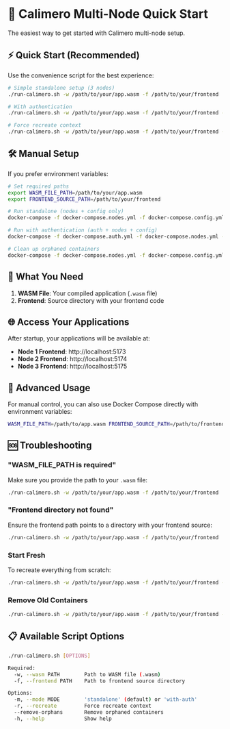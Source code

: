 # 🚀 Calimero Multi-Node Quick Start

The easiest way to get started with Calimero multi-node setup.

## ⚡ Quick Start (Recommended)

Use the convenience script for the best experience:

```bash
# Simple standalone setup (3 nodes)
./run-calimero.sh -w /path/to/your/app.wasm -f /path/to/your/frontend

# With authentication
./run-calimero.sh -w /path/to/your/app.wasm -f /path/to/your/frontend -m with-auth

# Force recreate context
./run-calimero.sh -w /path/to/your/app.wasm -f /path/to/your/frontend --recreate
```

## 🛠️ Manual Setup

If you prefer environment variables:

```bash
# Set required paths
export WASM_FILE_PATH=/path/to/your/app.wasm
export FRONTEND_SOURCE_PATH=/path/to/your/frontend

# Run standalone (nodes + config only)
docker-compose -f docker-compose.nodes.yml -f docker-compose.config.yml up

# Run with authentication (auth + nodes + config)
docker-compose -f docker-compose.auth.yml -f docker-compose.nodes.yml -f docker-compose.config.yml up

# Clean up orphaned containers
docker-compose -f docker-compose.nodes.yml -f docker-compose.config.yml up --remove-orphans
```

## 📁 What You Need

1. **WASM File**: Your compiled application (`.wasm` file)
2. **Frontend**: Source directory with your frontend code

## 🌐 Access Your Applications

After startup, your applications will be available at:

- **Node 1 Frontend**: http://localhost:5173
- **Node 2 Frontend**: http://localhost:5174  
- **Node 3 Frontend**: http://localhost:5175

## 🔧 Advanced Usage

For manual control, you can also use Docker Compose directly with environment variables:

```bash
WASM_FILE_PATH=/path/to/app.wasm FRONTEND_SOURCE_PATH=/path/to/frontend docker-compose -f docker-compose.nodes.yml -f docker-compose.config.yml up
```

## 🆘 Troubleshooting

### "WASM_FILE_PATH is required"
Make sure you provide the path to your `.wasm` file:
```bash
./run-calimero.sh -w /path/to/your/app.wasm -f /path/to/your/frontend
```

### "Frontend directory not found"
Ensure the frontend path points to a directory with your frontend source:
```bash
./run-calimero.sh -w /path/to/your/app.wasm -f /path/to/your/frontend
```

### Start Fresh
To recreate everything from scratch:
```bash
./run-calimero.sh -w /path/to/your/app.wasm -f /path/to/your/frontend --recreate
```

### Remove Old Containers
```bash
./run-calimero.sh -w /path/to/your/app.wasm -f /path/to/your/frontend --remove-orphans
```

## 📋 Available Script Options

```bash
./run-calimero.sh [OPTIONS]

Required:
  -w, --wasm PATH        Path to WASM file (.wasm)
  -f, --frontend PATH    Path to frontend source directory

Options:
  -m, --mode MODE        'standalone' (default) or 'with-auth'
  -r, --recreate         Force recreate context
  --remove-orphans       Remove orphaned containers
  -h, --help             Show help
```
